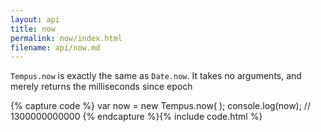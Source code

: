 ```yaml
---
layout: api
title: now
permalink: now/index.html
filename: api/now.md
---
```


`Tempus.now` is exactly the same as `Date.now`. 
It takes no arguments, and merely returns the milliseconds since epoch

{% capture code %}
var now = new Tempus.now( );
console.log(now); // 1300000000000
{% endcapture %}{% include code.html %}